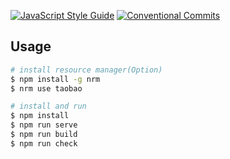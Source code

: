 [![JavaScript Style Guide](https://img.shields.io/badge/code_style-standard-brightgreen.svg)](https://standardjs.com) [![Conventional Commits](https://img.shields.io/badge/Conventional%20Commits-1.0.0-yellow.svg)](https://conventionalcommits.org)

## Usage
```bash
# install resource manager(Option)
$ npm install -g nrm
$ nrm use taobao

# install and run
$ npm install
$ npm run serve
$ npm run build
$ npm run check
```

